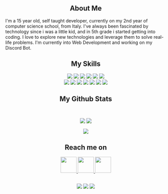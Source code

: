 <p align="center">
 
</p align="center">

<h2 align="center">About Me</h2>

<p align="center">

I'm a 15 year old, self taught developer, currently on my 2nd year of computer science school, from Italy. I've always been fascinated by technology since i was a little kid, and in 5th grade i started getting into coding. I love to explore new technologies and leverage them to solve real-life problems. I'm currently into Web Development and working on my Discord Bot.

</p>

<h2 align="center">My Skills</h2>

<p align="center">
 <img src="https://img.shields.io/badge/C-00599C?style=flat-square&logo=c&logoColor=white"/>
 <img src="https://img.shields.io/badge/-java-E34A86?style=flat-square&logo=java"/>
 <img src="https://img.shields.io/badge/-C++-00599C?style=flat-square&logo=c"/>
 <img src="https://img.shields.io/badge/-HTML5-E34F26?style=flat-square&logo=html5&logoColor=white"/>
 <img src="https://img.shields.io/badge/-CSS3-1572B6?style=flat-square&logo=css3"/>
 <img src="https://img.shields.io/badge/-Bootstrap-563D7C?style=flat-square&logo=bootstrap"/>
  <br>
 <img src="https://img.shields.io/badge/-JavaScript-black?style=flat-square&logo=javascript"/>
 <img src="https://img.shields.io/badge/-Nodejs-black?style=flat-square&logo=Node.js"/>
 <img src="https://img.shields.io/badge/-React-black?style=flat-square&logo=react"/>
 <img src="https://img.shields.io/badge/-MongoDB-black?style=flat-square&logo=mongodb"/>
 <img src="https://img.shields.io/badge/-MySQL-black?style=flat-square&logo=mysql"/>
 <img src="https://img.shields.io/badge/-Git-black?style=flat-square&logo=git"/>
 <img src="https://img.shields.io/badge/-GitHub-black?style=flat-square&logo=github"/>
</p>


<h2 align="center">
  My Github Stats
</h2>
 
<br>

<p align = "center">
  <img  src = "https://github-readme-stats.vercel.app/api?username=itzJoJax&show_icons=true&theme=dark&hide=contribs,prs">
  <img  src="https://github-readme-streak-stats.herokuapp.com/?user=itzJoJax&show_icons=true&locale=en&layout=compact&theme=dark&line_height=0"/>
</p>

<p align = "center">
 <img src = "https://github-readme-stats.vercel.app/api/top-langs?username=itzJoJax&theme=dark&layout=compact">
</p> 

<h2 align="center">Reach me on</h2>

<div align="center">

<a href="https://discords.com/bio/p/itzjojax">
 <img src="https://i.redd.it/s9biyhs4lix61.jpg" width="50 height="50>
</a>
 
<a href="https://www.instagram.com/itzJoJax/">
 <img src="https://upload.wikimedia.org/wikipedia/commons/thumb/e/e7/Instagram_logo_2016.svg/1200px-Instagram_logo_2016.svg.png" width="50 height="50>
</a>
 
<a href="https://twitter.com/itzJoJax1">
 <img src="https://upload.wikimedia.org/wikipedia/it/archive/0/09/20160903181541%21Twitter_bird_logo.png" width="50 height="50>
</a>

</div>

<br>

<p align="center">
 
 <img src="https://badges.pufler.dev/visits/itzJoJax/itzJoJax"/> 
 <img src="https://badges.pufler.dev/repos/itzJoJax"/>
 <img src="https://badges.pufler.dev/commits/monthly/itzJoJax" />

</p>
